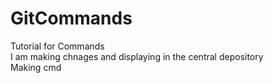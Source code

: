 # GitCommands
Tutorial for Commands
<br>
I am making chnages and displaying in the central depository
<br>
Making cmd